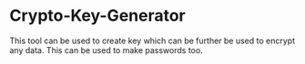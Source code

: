 # Crypto-Key-Generator
This tool can be used to create key which can be further be used to encrypt any data. This can be used to make passwords too.
